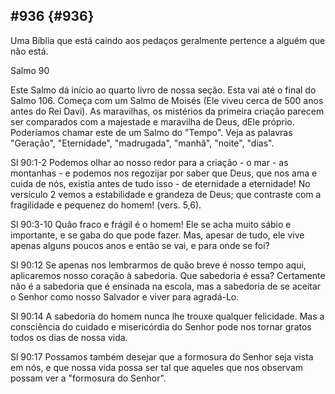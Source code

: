 ## #936 {#936}

Uma Bíblia que está caindo aos pedaços geralmente pertence a alguém que não está.

Salmo 90

Este Salmo dá início ao quarto livro de nossa seção. Esta vai até o final do Salmo 106\. Começa com um Salmo de Moisés (Ele viveu cerca de 500 anos antes do Rei Davi). As maravilhas, os mistérios da primeira criação parecem ser comparados com a majestade e maravilha de Deus, dEle próprio. Poderíamos chamar este de um Salmo do &quot;Tempo&quot;. Veja as palavras &quot;Geração&quot;, &quot;Eternidade&quot;, &quot;madrugada&quot;, &quot;manhã&quot;, &quot;noite&quot;, &quot;dias&quot;.

Sl 90:1-2 Podemos olhar ao nosso redor para a criação - o mar - as montanhas - e podemos nos regozijar por saber que Deus, que nos ama e cuida de nós, existia antes de tudo isso - de eternidade a eternidade! No versículo 2 vemos a estabilidade e grandeza de Deus; que contraste com a fragilidade e pequenez do homem! (vers. 5,6).

Sl 90:3-10 Quão fraco e frágil é o homem! Ele se acha muito sábio e importante, e se gaba do que pode fazer. Mas, apesar de tudo, ele vive apenas alguns poucos anos e então se vai, e para onde se foi?

Sl 90:12 Se apenas nos lembrarmos de quão breve é nosso tempo aqui, aplicaremos nosso coração à sabedoria. Que sabedoria é essa? Certamente não é a sabedoria que é ensinada na escola, mas a sabedoria de se aceitar o Senhor como nosso Salvador e viver para agradá-Lo.

Sl 90:14 A sabedoria do homem nunca lhe trouxe qualquer felicidade. Mas a consciência do cuidado e misericórdia do Senhor pode nos tornar gratos todos os dias de nossa vida.

Sl 90:17 Possamos também desejar que a formosura do Senhor seja vista em nós, e que nossa vida possa ser tal que aqueles que nos observam possam ver a &quot;formosura do Senhor&quot;.